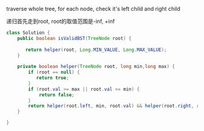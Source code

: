 traverse whole tree, for each node, check it's left child and right child

递归首先走到root, root的取值范围是-inf, +inf

```java
class Solution {
    public boolean isValidBST(TreeNode root) {
     
       return helper(root, Long.MIN_VALUE, Long.MAX_VALUE);
    }
    
    private boolean helper(TreeNode root, long min,long max) {
        if (root == null) {
           return true; 
        }
        if (root.val >= max || root.val <= min) {
            return false;
        }
        return helper(root.left, min, root.val) && helper(root.right, root.val, max);
    }   

}
```